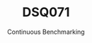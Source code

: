 ---
layout: docu
title: DSQ071
subtitle: Continuous Benchmarking
selected: TPC-DS
expanded: Benchmarking
benchmark: /individual_results/DSQ071.html
---
